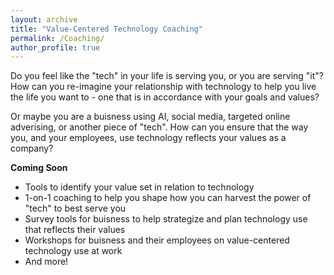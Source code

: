 ```yaml
---
layout: archive
title: "Value-Centered Technology Coaching"
permalink: /Coaching/
author_profile: true
---
```



Do you feel like the "tech" in your life is serving you, or you are serving "it"? How can you re-imagine your relationship with technology to help you live the life you want to - one that is in accordance with your goals and values? 

Or maybe you are a buisness using AI, social media, targeted online adverising, or another piece of "tech". How can you ensure that the way you, and your employees, use technology reflects your values as a company? 

**Coming Soon**

- Tools to identify your value set in relation to technology
- 1-on-1 coaching to help you shape how you can harvest the power of "tech" to best serve you
- Survey tools for buisness to help strategize and plan technology use that reflects their values
- Workshops for buisness and their employees on value-centered technology use at work
- And more! 
